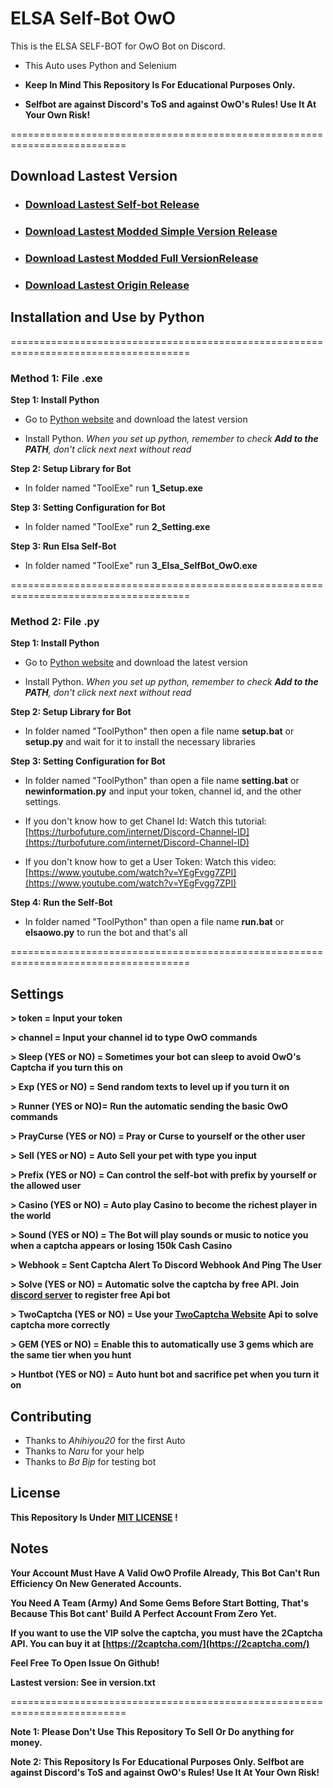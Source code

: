 # ELSA Self-Bot OwO

This is the ELSA SELF-BOT for OwO Bot on Discord.

* This Auto uses Python and Selenium



* **Keep In Mind This Repository Is For Educational Purposes Only.** 

* **Selfbot are against Discord's ToS and against OwO's Rules! Use It At Your Own Risk!**

==========================================================================


## Download Lastest Version
* ### [Download Lastest Self-bot Release](https://github.com/Frozen-Queen-Elsa/Elsa-SelfBot-OwO/releases)

* ### [Download Lastest Modded Simple Version Release](https://github.com/FrozenQueenElsa0903/Elsa-Owo-Selfbot-ver-Simple/releases)

* ### [Download Lastest Modded Full VersionRelease](https://github.com/FrozenQueenElsa0903/Elsa-Owo-Selfbot-ver-Full/releases)
* ### [Download Lastest Origin Release](https://github.com/ahihiyou20/discord-selfbot-owo-bot/release)



## Installation and Use by Python

=====================================================================================

### Method 1: File .exe

**Step 1: Install Python**

* Go to [Python website](https://www.python.org/downloads/) and download the latest version

* Install Python. *When you set up python, remember to check **Add to the PATH**, don't click next next without read*

**Step 2: Setup Library for Bot**

* In folder named "ToolExe" run **1_Setup.exe**

**Step 3: Setting Configuration for Bot**

* In folder named "ToolExe" run **2_Setting.exe**

**Step 3: Run Elsa Self-Bot**

* In folder named "ToolExe" run **3_Elsa_SelfBot_OwO.exe**

=====================================================================================
### Method 2: File .py

**Step 1: Install Python**

* Go to [Python website](https://www.python.org/downloads/) and download the latest version

* Install Python. *When you set up python, remember to check **Add to the PATH**, don't click next next without read*

**Step 2: Setup Library for Bot**

* In folder named "ToolPython" then open a file name **setup.bat** or **setup.py** and wait for it to install the necessary libraries

**Step 3: Setting Configuration for Bot**

* In folder named "ToolPython" than open a file name **setting.bat** or **newinformation.py** and input your token, channel id, and the other settings.

* If you don't know how to get Chanel Id: Watch this tutorial: [https://turbofuture.com/internet/Discord-Channel-ID](https://turbofuture.com/internet/Discord-Channel-ID)

* If you don't know how to get a User Token: Watch this video: [https://www.youtube.com/watch?v=YEgFvgg7ZPI](https://www.youtube.com/watch?v=YEgFvgg7ZPI)

**Step 4: Run the Self-Bot**

* In folder named "ToolPython" than open a file name **run.bat** or **elsaowo.py** to run the bot and that's all

=====================================================================================

## Settings 
**> token = Input your token**

**> channel = Input your channel id to type OwO commands**

**> Sleep (YES or NO) = Sometimes your bot can sleep to avoid OwO's Captcha if you turn this on**

**> Exp (YES or NO) = Send random texts to level up if you turn it on**

**> Runner (YES or NO)= Run the automatic sending the basic OwO commands**

**> PrayCurse (YES or NO) = Pray or Curse to yourself or the other user**

**> Sell (YES or NO) = Auto Sell your pet with type you input**

**> Prefix (YES or NO) = Can control the self-bot with prefix by yourself or the allowed user**

**> Casino (YES or NO) = Auto play Casino to become the richest player in the world**

**> Sound (YES or NO) = The Bot will play sounds or music to notice you when a captcha appears or losing 150k Cash Casino**

**> Webhook = Sent Captcha Alert To Discord Webhook And Ping The User**

**> Solve (YES or NO) = Automatic solve the captcha by free API. Join [discord server](https://dsc.gg/serverafs) to register free Api bot**

**> TwoCaptcha (YES or NO) = Use your [TwoCaptcha Website](https://2captcha.com/) Api to solve captcha more correctly**

**> GEM (YES or NO) = Enable this to automatically use 3 gems which are the same tier when you hunt**

**> Huntbot (YES or NO) = Auto hunt bot and sacrifice pet when you turn it on**


## Contributing

* Thanks to *Ahihiyou20* for the first Auto
* Thanks to *Naru* for your help
* Thanks to *Bơ Bịp* for testing bot 

## License
**This Repository Is Under [MIT LICENSE](https://choosealicense.com/licenses/mit/) !**

## Notes
**Your Account Must Have A Valid OwO Profile Already, This Bot Can't Run Efficiency On New Generated Accounts.**

**You Need A Team (Army) And Some Gems Before Start Botting, That's Because This Bot cant' Build A Perfect Account From Zero Yet.**

**If you want to use the VIP solve the captcha, you must have the 2Captcha API. You can buy it at [https://2captcha.com/](https://2captcha.com/)**

**Feel Free To Open Issue On Github!**

**Lastest version: See in version.txt**

==========================================================================

**Note 1: Please Don't Use This Repository To Sell Or Do anything for money.**

**Note 2: This Repository Is For Educational Purposes Only. Selfbot are against Discord's ToS and against OwO's Rules! Use It At Your Own Risk!**

